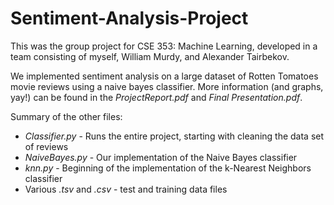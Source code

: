 # Sentiment-Analysis-Project

This was the group project for CSE 353: Machine Learning, developed in a team consisting of myself, William Murdy, and Alexander Tairbekov.

We implemented sentiment analysis on a large dataset of Rotten Tomatoes movie reviews using a naive bayes classifier. More information (and graphs, yay!) can be found in the <i>ProjectReport.pdf</i> and <i>Final Presentation.pdf</i>.

Summary of the other files:
* <i>Classifier.py</i> - Runs the entire project, starting with cleaning the data set of reviews
* <i>NaiveBayes.py</i> - Our implementation of the Naive Bayes classifier
* <i>knn.py</i> - Beginning of the implementation of the k-Nearest Neighbors classifier
* Various <i>.tsv</i> and <i>.csv</i> - test and training data files
